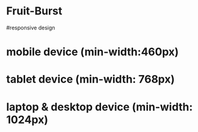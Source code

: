 # Fruit-Burst

#responsive design 
# mobile device (min-width:460px)
# tablet device (min-width: 768px) 
# laptop & desktop device (min-width: 1024px)
